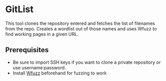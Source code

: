 # GitList

This tool clones the repository entered and fetches the list of filenames from the repo. Creates a wordlist out of those names and uses Wfuzz to find working pages in a given URL.


## Prerequisites
* Be sure to import SSH keys if you want to clone a private repository or use username:password.
* Install [Wfuzz](https://github.com/xmendez/wfuzz) beforehand for fuzzing to work
